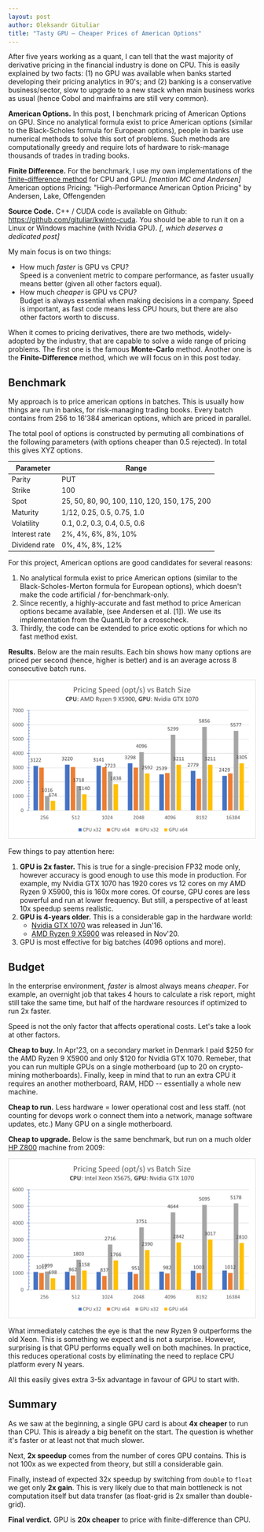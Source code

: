```yaml
---
layout: post
author: Oleksandr Gituliar
title: "Tasty GPU – Cheaper Prices of American Options"
---
```


After five years working as a quant, I can tell that the wast majority of derivative pricing in the
financial industry is done on CPU. This is easily explained by two facts: (1) no GPU was available
when banks started developing their pricing analytics in 90's; and (2) banking is a conservative
business/sector, slow to upgrade to a new stack when main business works as usual (hence Cobol and
mainfraims are still very common).

**American Options.** In this post, I benchmark pricing of American Options on GPU. Since no
analytical formula exist to price American options (similar to the Black-Scholes formula for
European options), people in banks use numerical methods to solve this sort of problems. Such
methods are computationally greedy and require lots of hardware to risk-manage thousands of trades
in trading books.

**Finite Difference.** For the benchmark, I use my own implementations of the [finite-difference
method](https://en.wikipedia.org/wiki/Finite_difference_method) for CPU and GPU.
_[mention MC and Andersen]_
American options Pricing: "High-Performance American Option Pricing" by Andersen, Lake, Offengenden

**Source Code.** C++ / CUDA code is available on Github: <https://github.com/gituliar/kwinto-cuda>.
You should be able to run it on a Linux or Windows machine (with Nvidia GPU). _[, which deserves a
dedicated post]_

My main focus is on two things:

- How much _faster_ is GPU vs CPU? <br/>
  Speed is a convenient metric to compare performance, as faster usually means better (given all
  other factors equal).
- How much _cheaper_ is GPU vs CPU? <br/>
  Budget is always essential when making decisions in a company. Speed is important, as fast code
  means less CPU hours, but there are also other factors worth to discuss.

<!-- ![image](/assets/img/2023-08-22/og-image.png) -->

When it comes to pricing derivatives, there are two methods, widely-adopted by the industry, that
are capable to solve a wide range of pricing problems. The first one is the famous **Monte-Carlo**
method. Another one is the **Finite-Difference** method, which we will focus on in this post today.

## Benchmark

My approach is to price american options in batches. This is usually how things are run in banks,
for risk-managing trading books. Every batch contains from 256 to 16'384 american options, which are
priced in parallel.

The total pool of options is constructed by permuting all combinations of the following parameters
(with options cheaper than 0.5 rejected). In total this gives XYZ options.

| Parameter     | Range                                        |
| ------------- | -------------------------------------------- |
| Parity        | PUT                                          |
| Strike        | 100                                          |
| Spot          | 25, 50, 80, 90, 100, 110, 120, 150, 175, 200 |
| Maturity      | 1/12, 0.25, 0.5, 0.75, 1.0                   |
| Volatility    | 0.1, 0.2, 0.3, 0.4, 0.5, 0.6                 |
| Interest rate | 2%, 4%, 6%, 8%, 10%                          |
| Dividend rate | 0%, 4%, 8%, 12%                              |

For this project, American options are good candidates for several reasons:

1.  No analytical formula exist to price American options (similar to the Black-Scholes-Merton
    formula for European options), which doesn't make the code artificial / for-benchmark-only.
2.  Since recently, a highly-accurate and fast method to price American options became available,
    (see Andersen et al. \[1\]). We use its implementation from the QuantLib for a crosscheck.
3.  Thirdly, the code can be extended to price exotic options for which no fast method exist.

<!-- <figure>
  <img src="/img/fd1d-gpu-z800.png"/>
  <figcaption>This is my caption text.</figcaption>
</figure> -->

**Results.** Below are the main results. Each bin shows how many options are priced per second
(hence, higher is better) and is an average across 8 consecutive batch runs.

![Benchmark CPU vs GPU](/assets/img/2023-08-22/bench-512-cpu-gpu.png)

Few things to pay attention here:

1. **GPU is 2x faster.** This is true for a single-precision FP32 mode only, however accuracy
   is good enough to use this mode in production.
   For example, my Nvidia GTX 1070 has 1920 cores vs 12 cores on my AMD Ryzen 9 X5900, this is 160x
   more cores. Of course, GPU cores are less powerful and run at lower frequency. But still, a
   perspective of at least 10x speedup seems realistic.
2. **GPU is 4-years older.** This is a considerable gap in the hardware world:
   - [Nvidia GTX 1070](https://www.techpowerup.com/gpu-specs/geforce-gtx-1070.c2840) was released in
     Jun'16.
   - [AMD Ryzen 9 X5900](https://www.techpowerup.com/cpu-specs/ryzen-9-5900x.c2363) was released in
     Nov'20.
3. GPU is most effective for big batches (4096 options and more).

## Budget

In the enterprise environment, _faster_ is almost always means _cheaper_. For example, an overnight
job that takes 4 hours to calculate a risk report, might still take the same time, but half of the
hardware resources if optimized to run 2x faster.

Speed is not the only factor that affects operational costs. Let's take a look at other factors.

**Cheap to buy.** In Apr'23, on a secondary market in Denmark I paid $250 for the AMD Ryzen 9 X5900
and only $120 for Nvidia GTX 1070. Remeber, that you can run multiple GPUs on a single motherboard
(up to 20 on crypto-mining motherboards). Finally, keep in mind that to run an extra CPU it requires
an another motherboard, RAM, HDD -- essentially a whole new machine.

**Cheap to run.** Less hardware = lower operational cost and less staff. (not counting for devops
work o connect them into a network, manage software updates, etc.) Many GPU on a single motherboard.

**Cheap to upgrade.** Below is the same benchmark, but run on a much older [HP
Z800](https://en.wikipedia.org/wiki/HP_Z) machine from 2009:

![Benchmark CPU vs GPU](/assets/img/2023-08-22/bench-z800.png)

What immediately catches the eye is that the new Ryzen 9 outperforms the old Xeon. This is something
we expect and is not a surprise. However, surprising is that GPU performs equally well on both
machines. In practice, this reduces operational costs by eliminating the need to replace CPU platform every N
years.

All this easily gives extra 3-5x advantage in favour of GPU to start with.

## Summary

As we saw at the beginning, a single GPU card is about **4x cheaper** to run than CPU. This is
already a big benefit on the start. The question is whether it's faster or at least not that much
slower.

Next, **2x speedup** comes from the number of cores GPU contains. This is not 100x as we expected
from theory, but still a considerable gain.

Finally, instead of expected 32x speedup by switching from `double` to `float` we get only **2x
gain**. This is very likely due to that main bottleneck is not computation itself but data transfer
(as float-grid is 2x smaller than double-grid).

**Final verdict.** GPU is **20x cheaper** to price with finite-difference than CPU.

